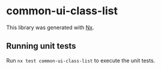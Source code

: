 # common-ui-class-list

This library was generated with [Nx](https://nx.dev).

## Running unit tests

Run `nx test common-ui-class-list` to execute the unit tests.
